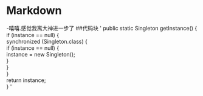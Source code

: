 # Markdown
-嘻嘻.感觉我离大神进一步了
##代码块
'  public static Singleton getInstance() {  
      if (instance == null) {  
          synchronized (Singleton.class) {  
              if (instance == null) {  
                  instance = new Singleton();  
              }  
          }  
      }  
      return instance;  
  }  '
